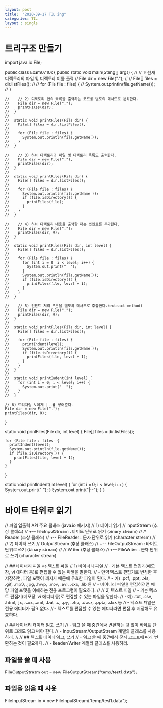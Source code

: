 ```yaml
---
layout: post
title:  "2020-09-17 TIL ing"
categories: TIL
layout : single
---
```


# 트리구조 만들기

import java.io.File;

public class Exam0710x {
  public static void main(String[] args) {
    //    // 1) 현재 디렉토리의 파일 및 디렉토리 이름 출력
    //    File dir = new File(".");
    //
    //    File[] files = dir.listFiles();
    //
    //    for (File file : files) {
    //      System.out.println(file.getName());
    //    }

    //    // 2) 디렉토리 안의 목록을 출력하는 코드를 별도의 메서드로 분리한다.
    //    File dir = new File(".");
    //    printFiles(dir);
    //  }
    //
    //  static void printFiles(File dir) {
    //    File[] files = dir.listFiles();
    //
    //    for (File file : files) {
    //      System.out.println(file.getName());
    //    }
    //  }

    //    // 3) 하위 디렉토리의 파일 및 디렉토리 목록도 출력한다.
    //    File dir = new File(".");
    //    printFiles(dir);
    //  }
    //
    //  static void printFiles(File dir) {
    //    File[] files = dir.listFiles();
    //
    //    for (File file : files) {
    //      System.out.println(file.getName());
    //      if (file.isDirectory()) {
    //        printFiles(file);
    //      }
    //    }
    //  }

    //    // 4) 하위 디렉토리 내용을 출력할 때는 인덴트를 추가한다.
    //    File dir = new File(".");
    //    printFiles(dir, 0);
    //  }
    //
    //  static void printFiles(File dir, int level) {
    //    File[] files = dir.listFiles();
    //
    //    for (File file : files) {
    //      for (int i = 0; i < level; i++) {
    //        System.out.print("  ");
    //      }
    //      System.out.println(file.getName());
    //      if (file.isDirectory()) {
    //        printFiles(file, level + 1);
    //      }
    //    }
    //  }

    //    // 5) 인덴트 처리 부분을 별도의 메서드로 추출한다.(extract method)
    //    File dir = new File(".");
    //    printFiles(dir, 0);
    //  }
    //
    //  static void printFiles(File dir, int level) {
    //    File[] files = dir.listFiles();
    //
    //    for (File file : files) {
    //      printIndent(level);
    //      System.out.println(file.getName());
    //      if (file.isDirectory()) {
    //        printFiles(file, level + 1);
    //      }
    //    }
    //  }
    //
    //  static void printIndent(int level) {
    //    for (int i = 0; i < level; i++) {
    //      System.out.print("  ");
    //    }
    //  }

    // 6) 트리처럼 보이게 |--를 넣어준다.
    File dir = new File(".");
    printFiles(dir, 0);
  }

  static void printFiles(File dir, int level) {
    File[] files = dir.listFiles();

    for (File file : files) {
      printIndent(level);
      System.out.println(file.getName());
      if (file.isDirectory()) {
        printFiles(file, level + 1);
      }
    }
  }

  static void printIndent(int level) {
    for (int i = 0; i < level; i++) {
      System.out.print("  ");
    }
    System.out.print("|--");
  }
}

# 바이트 단위로 읽기

// 파일 입출력 API 주요 클래스 (java.io 패키지)
// 1) 데이터 읽기
// InputStream (추상 클래스)
//   +-- FileInputStream : 바이트 단위로 읽기 (binary stream)
//
// Reader (추상 클래스)
//   +-- FileReader : 문자 단위로 읽기 (character stream)
//
// 2) 데이터 쓰기
// OutputStream (추상 클래스)
//   +-- FileOutputStream : 바이트 단위로 쓰기 (binary stream)
//
// Writer (추상 클래스)
//   +-- FileWriter : 문자 단위로 쓰기 (character stream)

// ## 바이너리 파일 vs 텍스트 파일
// 1) 바이너리 파일
// - 기본 텍스트 편집기(메모장, vi 에디터 등)로 편집할 수 없는 파일을 말한다.
// - 만약 텍스트 편집기로 변경한 후 저장하면, 파일 포맷이 깨지기 때문에 무효한 파일이 된다.
// - 예) .pdf, .ppt, .xls, .gif, .mp3, .jpg, .hwp, .mov, .avi, .exe, .lib 등
// - 바이너리 파일을 편집하려면 해당 파일 포맷을 이해하는 전용 프로그램이 필요하다.
//
// 2) 텍스트 파일
// - 기본 텍스트 편집기(메모장, vi 에디터 등)로 편집할 수 있는 파일을 말한다.
// - 예) .txt, .csv, .html, .js, .css, .xml, .bat, .c, .py, .php, .docx, .pptx, .xlsx 등
// - 텍스트 파일은 전용 에디터가 필요 없다.
// - 텍스트를 편집할 수 있는 에디터라면 편집 후 저장해도 유효하다.

// ## 바이너리 데이터 읽고, 쓰기
// - 읽고 쓸 때 중간에서 변환하는 것 없이 바이트 단위로 그래도 읽고 써야 한다.
// - InputStream/OutputStream 계열의 클래스를 사용하라.
//
// ## 텍스트 데이터 읽고, 쓰기
// - 읽고 쓸 때 중간에서 문자 코드표에 따라 변환하는 것이 필요하다.
// - Reader/Writer 계열의 클래스를 사용하라.

## 파일을 쓸 때 사용
 FileOutputStream out = new FileOutputStream("temp/test1.data");

## 파일을 읽을 때 사용
  FileInputStream in = new FileInputStream("temp/test1.data");
